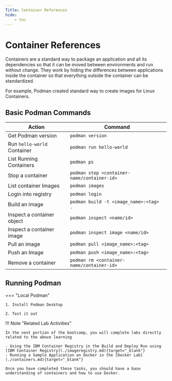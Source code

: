 ```yaml
---
Title: Container References
hide:
    - toc
---
```


# Container References

Containers are a standard way to package an application and all its dependencies so that it can be moved between environments and run without change. They work by hiding the differences between applications inside the container so that everything outside the container can be standardized.

For example, Podman created standard way to create images for Linux Containers.

## Basic Podman Commands

 | Action                      | Command                                     |
 |-----------------------------|---------------------------------------------|
 | Get Podman version          | `podman version`                            |
 | Run `hello-world` Container | `podman run hello-world`                    |
 | List Running Containers     | `podman ps`                                 |
 | Stop a container            | `podman stop <container-name/container-id>` |
 | List container Images       | `podman images`                             |
 | Login into registry         | `podman login`                              |
 | Build an image              | `podman build -t <image_name>:<tag> .`      |
 | Inspect a container object  | `podman inspect <name/id>`                  |
 | Inspect a container image   | `podman inspect image <name/id>`            |
 | Pull an image               | `podman pull <image_name>:<tag>`            |
 | Push an Image               | `podman push <image_name>:<tag>`            |
 | Remove a container          | `podman rm <container-name/container-id>`   |

## Running Podman

=== "Local Podman"

    1. Install Podman Desktop

    2. Test it out

<!---
=== "IBM Cloud"

    1. Install ibmcloud CLI
    ``` bash
    curl -fsSL https://clis.cloud.ibm.com/install/osx | sh
    ```

    2. Verify installation
    ``` bash
    ibmcloud help
    ```

    3. Configure environment. Go to cloud.ibm.com -> click on your profile -> Log into CLI and API and copy IBM Cloud CLI command. It will look something like this:
    ``` bash
    ibmcloud login -a https://cloud.ibm.com -u passcode -p <password>
    ```

    4. Log into docker through IBM Cloud
    ``` bash
    ibmcloud cr login --client docker
    ```
--->
<!---
=== "Docker on Kubernetes/OpenShift"

    === "OpenShift"

        1. Login to your OpenShift cluster.
        ``` bash
        oc login...
        ```

        2. Apply the following yaml file to create the docker pod.
        ``` bash
        oc apply -f https://raw.githubusercontent.com/ibm-cloud-architecture/learning-cloudnative-101/master/static/yamls/containers/dind.yaml
        ```

        3. Then, we need to bash into the running pod.
        ``` bash
        oc exec -it dind
        ```

        4. Finally check to make sure you can run docker commands, such as
        ``` bash
        docker version
        ```
    
    === "Kubernetes"

        1. If you have already configured your Kubernetes, skip to step 5. First, add a user by setting credentials. Feel free to change the credential name, username and password to whatever you like.
        ``` bash
        kubectl config set-credentials kubeuser/foo.kubernetes.com --username=kubeuser --password=kubepassword
        ```

        2. Point to a cluster. Make sure the URI of the cluster matches the credential name you created in step 1.
        ``` bash
        kubectl config set-cluster foo.kubernetes.com --insecure-skip-tls-verify=true --server=https://foo.kubernetes.com
        ```

        3. Create a "context" that points to the cluster with a specific user.
        ``` bash
        kubectl config set-context default/foo.kubernetes.com/kubeuser --user=kubeuser/foo.kubernetes.com --namespace=default --cluster=foo.kubernetes.com
        ```

        4. Tell kubectl to use this context
        ``` bash
        kubectl config use-context default/foo.kubernetes.com/kubeuser
        ```

        5. Apply the following yaml file to create the docker pod.
        ``` bash
        kubectl apply -f https://raw.githubusercontent.com/ibm-cloud-architecture/learning-cloudnative-101/master/static/yamls/containers/dind.yaml
        ```

        6. Then, we need to bash into the running pod.
        ``` bash
        kubectl exec -it dind
        ```

        7. Finally check to make sure you can run docker commands, such as
        ``` bash
        docker version
        ```
--->

!!! Note "Related Lab Activities"
    
    In the next portion of the bootcamp, you will complete labs directly related to the above learning
    
    - Using the IBM Container Registry in the Build and Deploy Run using [IBM Container Registry](./imageregistry.md){target="_blank"}
    - Running a Sample Application on Docker in the [Docker Lab](./containers.md){target="_blank"}
    
    Once you have completed these tasks, you should have a base understanding of containers and how to use Docker.
